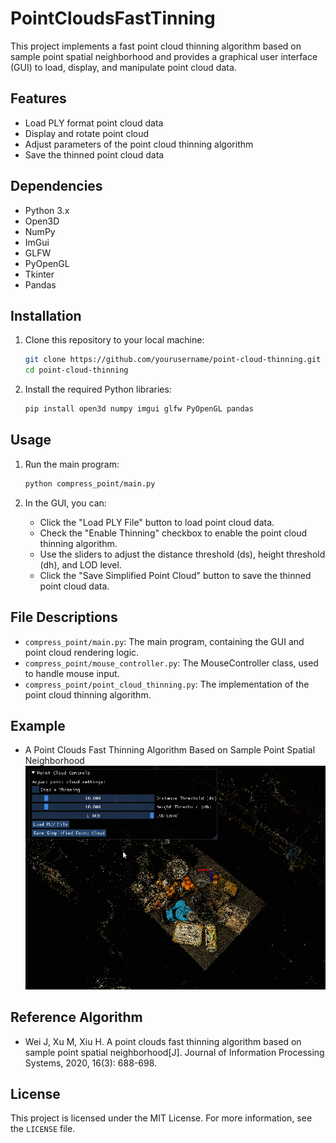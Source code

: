 # PointCloudsFastTinning
This project implements a fast point cloud thinning algorithm based on sample point spatial neighborhood and provides a graphical user interface (GUI) to load, display, and manipulate point cloud data.

## Features

- Load PLY format point cloud data
- Display and rotate point cloud
- Adjust parameters of the point cloud thinning algorithm
- Save the thinned point cloud data

## Dependencies

- Python 3.x
- Open3D
- NumPy
- ImGui
- GLFW
- PyOpenGL
- Tkinter
- Pandas

## Installation

1. Clone this repository to your local machine:

   ```sh
   git clone https://github.com/yourusername/point-cloud-thinning.git
   cd point-cloud-thinning
   ```

2. Install the required Python libraries:

   ```sh
   pip install open3d numpy imgui glfw PyOpenGL pandas
   ```

## Usage

1. Run the main program:

   ```sh
   python compress_point/main.py
   ```

2. In the GUI, you can:

   - Click the "Load PLY File" button to load point cloud data.
   - Check the "Enable Thinning" checkbox to enable the point cloud thinning algorithm.
   - Use the sliders to adjust the distance threshold (ds), height threshold (dh), and LOD level.
   - Click the "Save Simplified Point Cloud" button to save the thinned point cloud data.

## File Descriptions

- `compress_point/main.py`: The main program, containing the GUI and point cloud rendering logic.
- `compress_point/mouse_controller.py`: The MouseController class, used to handle mouse input.
- `compress_point/point_cloud_thinning.py`: The implementation of the point cloud thinning algorithm.

## Example

- A Point Clouds Fast Thinning Algorithm Based on Sample Point Spatial Neighborhood
  ![Point_Cloud_Tinning](./assets/Point_Cloud_Tinning-1726049378012-1.gif)

## Reference **Algorithm** 

- Wei J, Xu M, Xiu H. A point clouds fast thinning algorithm based on sample point spatial neighborhood[J]. Journal of Information Processing Systems, 2020, 16(3): 688-698.

## License

This project is licensed under the MIT License. For more information, see the `LICENSE` file.
